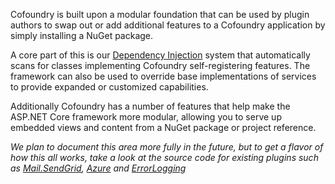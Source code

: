 ﻿Cofoundry is built upon a modular foundation that can be used by plugin authors to swap out or add additional features to a Cofoundry application by simply installing a NuGet package.

A core part of this is our [Dependency Injection](/framework/dependency-injection) system that automatically scans for classes implementing Cofoundry self-registering features. The framework can also be used to override base implementations of services to provide expanded or customized capabilities.

Additionally Cofoundry has a number of features that help make the ASP.NET Core framework more modular, allowing you to serve up embedded views and content from a NuGet package or project reference.

*We plan to document this area more fully in the future, but to get a flavor of how this all works, take a look at the source code for existing plugins such as [Mail.SendGrid](https://github.com/cofoundry-cms/Cofoundry.Plugins.Mail.SendGrid), [Azure](https://github.com/cofoundry-cms/Cofoundry.Plugins.Azure) and [ErrorLogging](https://github.com/cofoundry-cms/Cofoundry.Plugins.ErrorLogging)*